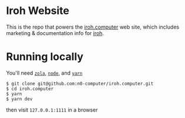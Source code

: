 # Iroh Website

This is the repo that powers the [iroh.computer](https://iroh.computer) web site, which includes marketing & documentation info for [iroh](https://github.com/n0-computer/iroh).

# Running locally
You'll need [`zola`](https://getzola.org), [`node`](https://nodejs.org/), and [`yarn`](https://yarnpkg.com/)

```
$ git clone git@github.com:n0-computer/iroh.computer.git
$ cd iroh.computer
$ yarn
$ yarn dev
```

then visit `127.0.0.1:1111` in a browser

